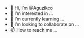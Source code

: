 - 👋 Hi, I’m @Aguzikco
- 👀 I’m interested in ...
- 🌱 I’m currently learning ...
- 💞️ I’m looking to collaborate on ...
- 📫 How to reach me ...

<!---
Aguzikco/Aguzikco is a ✨ special ✨ repository because its `README.md` (this file) appears on your GitHub profile.
You can click the Preview link to take a look at your changes.
--->

